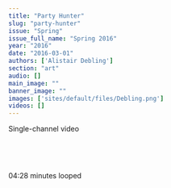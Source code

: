 ```yaml
---
title: "Party Hunter"
slug: "party-hunter"
issue: "Spring"
issue_full_name: "Spring 2016"
year: "2016"
date: "2016-03-01"
authors: ['Alistair Debling']
section: "art"
audio: []
main_image: ""
banner_image: ""
images: ['sites/default/files/Debling.png']
videos: []
---
```

Single-channel video

  

  

 04:28 minutes looped

